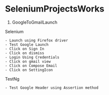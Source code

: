 # SeleniumProjectsWorks

1. GoogleToGmailLaunch

Selenium

	- Launch using Firefox driver
	- Test Google Launch
	- Click on Sign In 
	- Click on dismiss
	- Login Using Credentials 
	- Click on gmail view
	- Click on Compose Email
	- Click on SettingIcon
TestNg
	
	- Test Google Header using Assertion method



